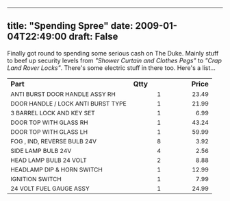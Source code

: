 
---
title: "Spending Spree"
date: 2009-01-04T22:49:00
draft: False
---

Finally got round to spending some serious cash on The Duke.  Mainly stuff to beef up security levels from <span style="font-style: italic;">"Shower Curtain and Clothes Pegs"</span> to <span style="font-style: italic;">"Crap Land Rover Locks"</span>.  There's some electric stuff in there too.  Here's a list...

<table><tbody><tr><td style="vertical-align: top; font-weight: bold;">Part
</td><td style="vertical-align: top; font-weight: bold;">Qtty
</td><td style="vertical-align: top;"><span style="font-weight: bold;">Price</span>
</td></tr><tr>    <td><span style="font-size:85%;">ANTI BURST DOOR HANDLE ASSY RH</span></td>        <td style="text-align: center;" width="120"><span style="font-size:85%;">1</span></td>        <td style="text-align: right;"><span style="font-size:85%;">23.49</span></td>   </tr>                      <tr>        <td><span style="font-size:85%;">DOOR HANDLE / LOCK ANTI BURST TYPE</span></td>        <td style="text-align: center;" width="120"><span style="font-size:85%;">1</span></td>        <td style="text-align: right;"><span style="font-size:85%;">21.99</span></td>   </tr>                      <tr>        <td><span style="font-size:85%;">3 BARREL LOCK AND KEY SET</span></td>        <td style="text-align: center;" width="120"><span style="font-size:85%;">1</span></td>        <td style="text-align: right;"><span style="font-size:85%;">6.99</span></td>   </tr>                      <tr>        <td><span style="font-size:85%;">DOOR TOP WITH GLASS RH</span></td>        <td style="text-align: center;" width="120"><span style="font-size:85%;">1</span></td>        <td style="text-align: right;"><span style="font-size:85%;">43.24</span></td>   </tr>                      <tr>        <td><span style="font-size:85%;">DOOR TOP WITH GLASS LH</span></td>        <td style="text-align: center;" width="120"><span style="font-size:85%;">1</span></td>        <td style="text-align: right;"><span style="font-size:85%;">59.99</span></td>   </tr>                      <tr>        <td><span style="font-size:85%;">FOG , IND, REVERSE BULB 24V</span></td>        <td style="text-align: center;" width="120"><span style="font-size:85%;">8</span></td>        <td style="text-align: right;"><span style="font-size:85%;">3.92</span></td>   </tr>                      <tr>        <td><span style="font-size:85%;">SIDE LAMP BULB 24V</span></td>        <td style="text-align: center;" width="120"><span style="font-size:85%;">4</span></td>        <td style="text-align: right;"><span style="font-size:85%;">2.56</span></td>   </tr>                      <tr>        <td><span style="font-size:85%;">HEAD LAMP BULB 24 VOLT</span></td>        <td style="text-align: center;" width="120"><span style="font-size:85%;">2</span></td>        <td style="text-align: right;"><span style="font-size:85%;">8.88</span></td>   </tr>                      <tr>        <td><span style="font-size:85%;">HEADLAMP DIP & HORN SWITCH</span></td>        <td style="text-align: center;" width="120"><span style="font-size:85%;">1</span></td>        <td style="text-align: right;"><span style="font-size:85%;">12.99</span></td>   </tr>                      <tr>        <td><span style="font-size:85%;">IGNITION SWITCH</span></td>        <td style="text-align: center;" width="120"><span style="font-size:85%;">1</span></td>        <td style="text-align: right;"><span style="font-size:85%;">7.99</span></td>   </tr>                      <tr>        <td><span style="font-size:85%;">24 VOLT FUEL GAUGE ASSY</span></td>        <td style="text-align: center;" width="120"><span style="font-size:85%;">1</span></td>        <td style="text-align: right;"><span style="font-size:85%;">24.99</span></td></tr></tbody></table>
